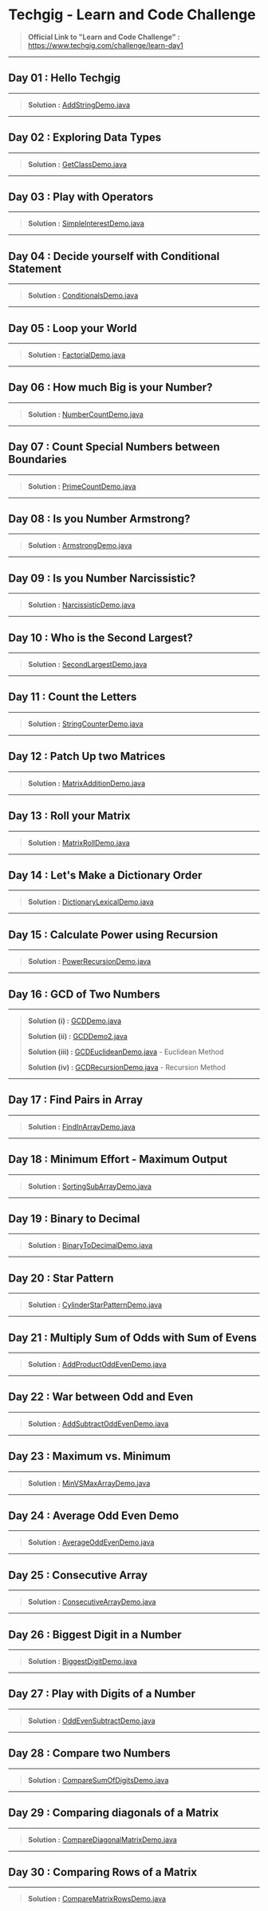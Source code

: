 **Techgig - Learn and Code Challenge**
====================

> **Official Link to "Learn and Code Challenge" :** https://www.techgig.com/challenge/learn-day1


----------

## Day 01 : Hello Techgig

----------

> **Solution :** [AddStringDemo.java](AddStringDemo.java)

----------

## Day 02 : Exploring Data Types

----------

> **Solution :** [GetClassDemo.java](GetClassDemo.java)

----------

## Day 03 : Play with Operators

----------

> **Solution :** [SimpleInterestDemo.java](SimpleInterestDemo.java)

----------

## Day 04 : Decide yourself with Conditional Statement

----------

> **Solution :** [ConditionalsDemo.java](ConditionalsDemo.java)

----------

## Day 05 : Loop your World


----------

> **Solution :** [FactorialDemo.java](FactorialDemo.java)

----------


## Day 06 : How much Big is your Number?

----------

> **Solution :** [NumberCountDemo.java](NumberCountDemo.java)

----------

## Day 07 : Count Special Numbers between Boundaries

----------

> **Solution :** [PrimeCountDemo.java](PrimeCountDemo.java)

----------

## Day 08 : Is you Number Armstrong?

----------

> **Solution :** [ArmstrongDemo.java](ArmstrongDemo.java)

----------

## Day 09 : Is you Number Narcissistic?

----------

> **Solution :** [NarcissisticDemo.java](NarcissisticDemo.java)

----------

## Day 10 : Who is the Second Largest? 

----------

> **Solution :** [SecondLargestDemo.java](SecondLargestDemo.java)

----------

## Day 11 : Count the Letters

----------

> **Solution :** [StringCounterDemo.java](StringCounterDemo.java)

----------

## Day 12 : Patch Up two Matrices

----------

> **Solution :** [MatrixAdditionDemo.java](MatrixAdditionDemo.java)

----------

## Day 13 : Roll your Matrix

----------

> **Solution :** [MatrixRollDemo.java](MatrixRollDemo.java)

----------

## Day 14 : Let's Make a Dictionary Order

----------

> **Solution :** [DictionaryLexicalDemo.java](DictionaryLexicalDemo.java)

----------

## Day 15 : Calculate Power using Recursion 

----------

> **Solution :** [PowerRecursionDemo.java](PowerRecursionDemo.java)

----------

## Day 16 : GCD of Two Numbers

----------

> **Solution (i) :** [GCDDemo.java](GCDDemo.java)
>
> **Solution (ii) :** [GCDDemo2.java](GCDDemo2.java)
>
> **Solution (iii) :** [GCDEuclideanDemo.java](GCDEuclideanDemo.java) - Euclidean Method
>
> **Solution (iv) :** [GCDRecursionDemo.java](GCDRecursionDemo.java) - Recursion Method

----------

## Day 17 : Find Pairs in Array

----------

> **Solution :** [FindInArrayDemo.java](FindInArrayDemo.java)

----------

## Day 18 : Minimum Effort - Maximum Output

----------

> **Solution :** [SortingSubArrayDemo.java](SortingSubArrayDemo.java)

----------

## Day 19 : Binary to Decimal

----------

> **Solution :** [BinaryToDecimalDemo.java](BinaryToDecimalDemo.java)

----------

## Day 20 : Star Pattern

----------

> **Solution :** [CylinderStarPatternDemo.java](CylinderStarPatternDemo.java)

----------

## Day 21 : Multiply Sum of Odds with Sum of Evens

----------

> **Solution :** [AddProductOddEvenDemo.java](AddProductOddEvenDemo.java)

----------

## Day 22 : War between Odd and Even

----------

> **Solution :** [AddSubtractOddEvenDemo.java](AddSubtractOddEvenDemo.java)

----------

## Day 23 : Maximum vs. Minimum

----------

> **Solution :** [MinVSMaxArrayDemo.java](MinVSMaxArrayDemo.java)

----------

## Day 24 : Average Odd Even Demo

----------

> **Solution :** [AverageOddEvenDemo.java](AverageOddEvenDemo.java)

----------

## Day 25 : Consecutive Array

----------

> **Solution :** [ConsecutiveArrayDemo.java](ConsecutiveArrayDemo.java)

----------

## Day 26 : Biggest Digit in a Number

----------

> **Solution :** [BiggestDigitDemo.java](BiggestDigitDemo.java)

----------

## Day 27 : Play with Digits of a Number

----------

> **Solution :** [OddEvenSubtractDemo.java](OddEvenSubtractDemo.java)

----------

## Day 28 : Compare two Numbers

----------

> **Solution :** [CompareSumOfDigitsDemo.java](CompareSumOfDigitsDemo.java)

----------

## Day 29 : Comparing diagonals of a Matrix

----------

> **Solution :** [CompareDiagonalMatrixDemo.java](CompareDiagonalMatrixDemo.java)

----------

## Day 30 : Comparing Rows of a Matrix

----------

> **Solution :** [CompareMatrixRowsDemo.java](CompareMatrixRowsDemo.java)



